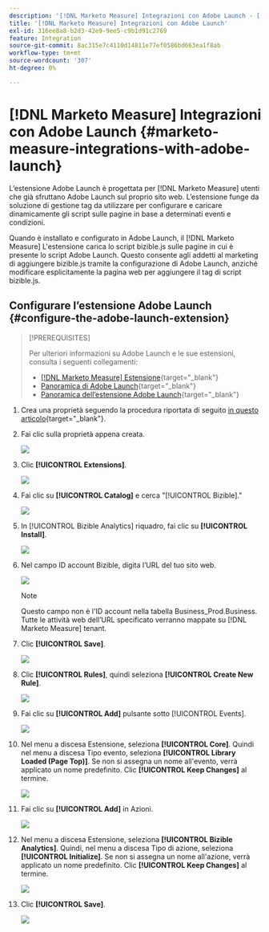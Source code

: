 ```yaml
---
description: '[!DNL Marketo Measure] Integrazioni con Adobe Launch - [!DNL Marketo Measure] - Documentazione del prodotto'
title: '[!DNL Marketo Measure] Integrazioni con Adobe Launch'
exl-id: 316ee8a8-b2d3-42e9-9ee5-c9b1d91c2769
feature: Integration
source-git-commit: 8ac315e7c4110d14811e77ef0586bd663ea1f8ab
workflow-type: tm+mt
source-wordcount: '307'
ht-degree: 0%

---
```


# [!DNL Marketo Measure] Integrazioni con Adobe Launch {#marketo-measure-integrations-with-adobe-launch}

L’estensione Adobe Launch è progettata per [!DNL Marketo Measure] utenti che già sfruttano Adobe Launch sul proprio sito web. L’estensione funge da soluzione di gestione tag da utilizzare per configurare e caricare dinamicamente gli script sulle pagine in base a determinati eventi e condizioni.

Quando è installato e configurato in Adobe Launch, il [!DNL Marketo Measure] L&#39;estensione carica lo script bizible.js sulle pagine in cui è presente lo script Adobe Launch. Questo consente agli addetti al marketing di aggiungere bizible.js tramite la configurazione di Adobe Launch, anziché modificare esplicitamente la pagina web per aggiungere il tag di script bizible.js.

## Configurare l’estensione Adobe Launch {#configure-the-adobe-launch-extension}

>[!PREREQUISITES]
>
>Per ulteriori informazioni su Adobe Launch e le sue estensioni, consulta i seguenti collegamenti:
>
>* [[!DNL Marketo Measure] Estensione](https://experienceleague.adobe.com/docs/experience-platform/destinations/catalog/email/bizible.html?lang=en#catalog){target="_blank"}
>* [Panoramica di Adobe Launch](https://experienceleague.adobe.com/docs/launch-learn/implementing-in-websites-with-launch/index.html?lang=en#prerequisites){target="_blank"}
>* [Panoramica dell’estensione Adobe Launch](https://experienceleague.adobe.com/docs/launch/using/extension-dev/overview.html?lang=en#extension-configuration){target="_blank"}

1. Crea una proprietà seguendo la procedura riportata di seguito [in questo articolo](https://experienceleague.adobe.com/docs/platform-learn/implement-in-websites/configure-tags/create-a-property.html?lang=en#go-to-the-data-collection-interface){target="_blank"}.

1. Fai clic sulla proprietà appena creata.

   ![](assets/marketo-measure-integrations-with-adobe-launch-1.png)

1. Clic **[!UICONTROL Extensions]**.

   ![](assets/marketo-measure-integrations-with-adobe-launch-2.png)

1. Fai clic su **[!UICONTROL Catalog]** e cerca &quot;[!UICONTROL Bizible].&quot;

   ![](assets/marketo-measure-integrations-with-adobe-launch-3.png)

1. In [!UICONTROL Bizible Analytics] riquadro, fai clic su **[!UICONTROL Install]**.

   ![](assets/marketo-measure-integrations-with-adobe-launch-4.png)

1. Nel campo ID account Bizible, digita l’URL del tuo sito web.

   ![](assets/marketo-measure-integrations-with-adobe-launch-5.png)

   >[!NOTE]
   >
   >Questo campo non è l&#39;ID account nella tabella Business_Prod.Business. Tutte le attività web dell’URL specificato verranno mappate su [!DNL Marketo Measure] tenant.

1. Clic **[!UICONTROL Save]**.

   ![](assets/marketo-measure-integrations-with-adobe-launch-6.png)

1. Clic **[!UICONTROL Rules]**, quindi seleziona **[!UICONTROL Create New Rule]**.

   ![](assets/marketo-measure-integrations-with-adobe-launch-7.png)

1. Fai clic su **[!UICONTROL Add]** pulsante sotto [!UICONTROL Events].

   ![](assets/marketo-measure-integrations-with-adobe-launch-8.png)

1. Nel menu a discesa Estensione, seleziona **[!UICONTROL Core]**. Quindi nel menu a discesa Tipo evento, seleziona **[!UICONTROL Library Loaded (Page Top)]**. Se non si assegna un nome all&#39;evento, verrà applicato un nome predefinito. Clic **[!UICONTROL Keep Changes]** al termine.

   ![](assets/marketo-measure-integrations-with-adobe-launch-9.png)

1. Fai clic su **[!UICONTROL Add]** in Azioni.

   ![](assets/marketo-measure-integrations-with-adobe-launch-10.png)

1. Nel menu a discesa Estensione, seleziona **[!UICONTROL Bizible Analytics]**. Quindi, nel menu a discesa Tipo di azione, seleziona **[!UICONTROL Initialize]**. Se non si assegna un nome all&#39;azione, verrà applicato un nome predefinito. Clic **[!UICONTROL Keep Changes]** al termine.

   ![](assets/marketo-measure-integrations-with-adobe-launch-11.png)

1. Clic **[!UICONTROL Save]**.

   ![](assets/marketo-measure-integrations-with-adobe-launch-12.png)
